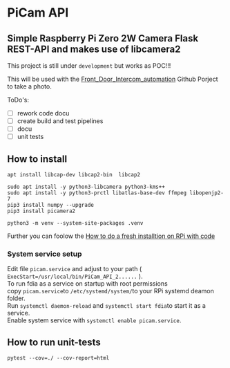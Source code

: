 # PiCam API

## Simple Raspberry Pi Zero 2W  Camera Flask REST-API and makes use of libcamera2

This project is still under `development` but works as POC!!!  

This will be used with the [Front_Door_Intercom_automation](https://github.com/OliverDrechsler/front_door_intercom_automation) Github Porject to take a photo.

ToDo's:

- [ ] rework code docu
- [ ] create build and test pipelines
- [ ] docu
- [ ] unit tests

## How to install

```
apt install libcap-dev libcap2-bin  libcap2

sudo apt install -y python3-libcamera python3-kms++
sudo apt install -y python3-prctl libatlas-base-dev ffmpeg libopenjp2-7
pip3 install numpy --upgrade
pip3 install picamera2

python3 -m venv --system-site-packages .venv
```
Further you can foolow the [How to do a fresh installtion on RPi with code](How_to_install_fresh_RPi_with_code.md)

### System service setup
Edit file `picam.service` and adjust to your path ( `ExecStart=/usr/local/bin/PiCam_API_2......` ).  
To run fdia as a service on startup with root permissions  
copy `picam.service`to `/etc/systemd/system/`to your RPi systemd deamon folder.  
Run `systemctl daemon-reload` and `systemctl start fdia`to start it as a service.  
Enable system service with `systemctl enable picam.service`.

## How to run unit-tests
`pytest --cov=./ --cov-report=html`